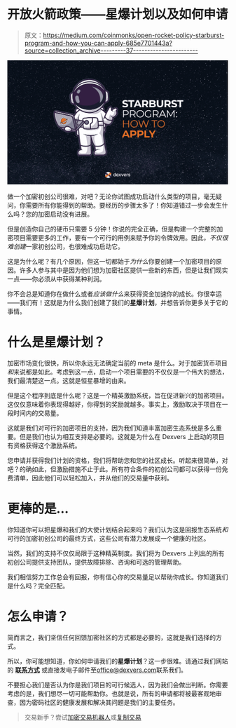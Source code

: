 # 开放火箭政策——星爆计划以及如何申请

> 原文：<https://medium.com/coinmonks/open-rocket-policy-starburst-program-and-how-you-can-apply-685e7701443a?source=collection_archive---------37----------------------->

![](img/50f96ddbe3d3deb1e737e1cd6d5291c9.png)

做一个加密初创公司很难，对吧？无论你试图成功启动什么类型的项目，毫无疑问，你需要所有你能得到的帮助。要经历的步骤太多了！你知道错过一步会发生什么吗？您的加密启动没有进展。

但是创造你自己的硬币只需要 5 分钟！你说的完全正确，但是构建一个完整的加密项目需要更多的工作，要有一个可行的用例来赋予你的令牌效用。因此，*不仅很难创建*一家初创公司，也很难成功启动它。

这是为什么呢？有几个原因，但这一切都始于*为什么*你要创建一个加密项目的原因。许多人参与其中是因为他们想为加密社区提供一些新的东西，但是让我们现实一点——你必须从中获得某种利润。

你不会总是知道你在做什么或者*应该做什么*来获得资金加速你的成长。你很幸运——我们有！这就是为什么我们创建了我们的**星爆计划**，并想告诉你更多关于它的事情。

# 什么是星爆计划？

加密市场变化很快，所以你永远无法确定当前的 meta 是什么。对于加密货币项目*和*来说都是如此。考虑到这一点，启动一个项目需要的不仅仅是一个伟大的想法，我们最清楚这一点。这就是恒星暴增的由来。

但是这个程序到底是什么呢？这是一个精英激励系统，旨在促进新兴的加密项目。这仅仅意味着你表现得越好，你得到的奖励就越多。事实上，激励取决于项目在一段时间内的交易量。

这就是我们对可行的加密项目的支持，因为我们知道丰富加密生态系统是多么重要。但是我们也认为相互支持是必要的。这就是为什么在 Dexvers 上启动的项目有资格获得这个激励系统。

您申请并获得我们计划的资格，我们将帮助您和您的社区成长。听起来很简单，对吧？的确如此，但激励措施不止于此。所有符合条件的初创公司都可以获得一份免费清单，因此他们可以轻松加入，并从他们的交易量中获利。

# 更棒的是…

你知道你可以把星爆和我们的大使计划结合起来吗？我们认为这是回报生态系统*和*可行的加密初创公司的最终方式，这些公司有潜力发展成一个健康的社区。

当然，我们的支持不仅仅局限于这种精英制度。我们将为 Dexvers 上列出的所有初创公司提供支持团队，提供故障排除、咨询和可选的管理帮助。

我们相信努力工作总会有回报，你有信心你的交易量足以帮助你成长。你知道我们是什么吗？完全匹配。

# 怎么申请？

简而言之，我们坚信任何回馈加密社区的方式都是必要的，这就是我们选择的方式。

所以，你可能想知道，你如何申请我们的**星爆计划**？这一步很难。请通过我们网站的 [**联系方式**](https://www.dexvers.com/contact) 或直接发电子邮件至[office@dexvers.com](mailto:office@dexvers.com)联系我们。

不要担心我们是否认为你是我们项目的可行候选人，因为我们会做出判断。你需要考虑的是，我们想尽一切可能帮助你。也就是说，所有的申请都将被最客观地审查，因为密码社区的健康发展和解决其问题是我们的主要任务。

> 交易新手？尝试[加密交易机器人](/coinmonks/crypto-trading-bot-c2ffce8acb2a)或[复制交易](/coinmonks/top-10-crypto-copy-trading-platforms-for-beginners-d0c37c7d698c)